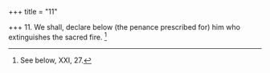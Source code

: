 +++
title = "11"

+++
11. We shall, declare below (the penance prescribed for) him who extinguishes the sacred fire. [^7] 


[^7]:  See below, XXI, 27.
